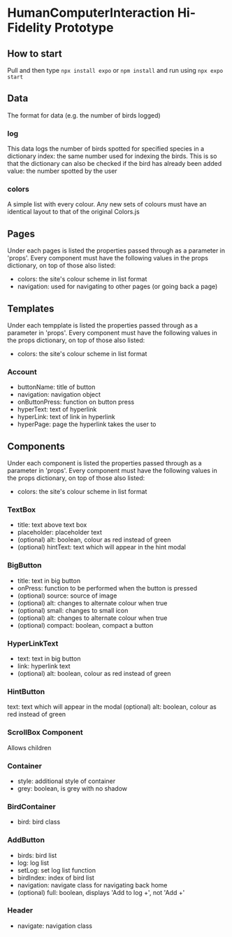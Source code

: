 
# HumanComputerInteraction Hi-Fidelity Prototype

## How to start
Pull and then type `npx install expo` or `npm install` and run using `npx expo start`


## Data
The format for data (e.g. the number of birds logged)

### log
This data logs the number of birds spotted for specified species in a dictionary
index: the same number used for indexing the birds. This is so that the dictionary can also be checked if the bird has already been added
value: the number spotted by the user

### colors
A simple list with every colour. Any new sets of colours must have an identical layout to that of the original Colors.js


## Pages
Under each pages is listed the properties passed through as a parameter in 'props'. Every component must have the following values in the props dictionary, on top of those also listed:
- colors: the site's colour scheme in list format
- navigation: used for navigating to other pages (or going back a page)


## Templates
Under each tempplate is listed the properties passed through as a parameter in 'props'. Every component must have the following values in the props dictionary, on top of those also listed:
- colors: the site's colour scheme in list format
  
### Account
- buttonName: title of button
- navigation: navigation object
- onButtonPress: function on button press
- hyperText: text of hyperlink
- hyperLink: text of link in hyperlink
- hyperPage: page the hyperlink takes the user to


## Components
Under each component is listed the properties passed through as a parameter in 'props'. Every component must have the following values in the props dictionary, on top of those also listed:
- colors: the site's colour scheme in list format

### TextBox
- title: text above text box
- placeholder: placeholder text
- (optional) alt: boolean, colour as red instead of green
- (optional) hintText: text which will appear in the hint modal

### BigButton
- title: text in big button
- onPress: function to be performed when the button is pressed
- (optional) source: source of image
- (optional) alt: changes to alternate colour when true
- (optional) small: changes to small icon
- (optional) alt: changes to alternate colour when true
- (optional) compact: boolean, compact a button

### HyperLinkText
- text: text in big button
- link: hyperlink text
- (optional) alt: boolean, colour as red instead of green

### HintButton
text: text which will appear in the modal
(optional) alt: boolean, colour as red instead of green

### ScrollBox Component
Allows children

### Container
- style: additional style of container
- grey: boolean, is grey with no shadow

### BirdContainer
- bird: bird class

### AddButton
- birds: bird list
- log: log list
- setLog: set log list function
- birdIndex: index of bird list
- navigation: navigate class for navigating back home
- (optional) full: boolean, displays 'Add to log +', not 'Add +'

### Header
- navigate: navigation class
